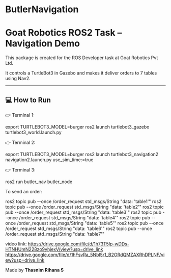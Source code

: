 # ButlerNavigation
# Goat Robotics ROS2 Task – Navigation Demo

This package is created for the ROS Developer task at Goat Robotics Pvt Ltd.

It controls a TurtleBot3 in Gazebo and makes it deliver orders to 7 tables using Nav2.

---

## 💻 How to Run

👉 Terminal 1:

export TURTLEBOT3_MODEL=burger
ros2 launch turtlebot3_gazebo turtlebot3_world.launch.py

👉 Terminal 2:

export TURTLEBOT3_MODEL=burger
ros2 launch turtlebot3_navigation2 navigation2.launch.py use_sim_time:=true

👉 Terminal 3:

ros2 run butler_nav butler_node

To send an order:

ros2 topic pub --once /order_request std_msgs/String "data: 'table1'"
ros2 topic pub --once /order_request std_msgs/String "data: 'table2'"
ros2 topic pub --once /order_request std_msgs/String "data: 'table3'"
ros2 topic pub --once /order_request std_msgs/String "data: 'table4'"
ros2 topic pub --once /order_request std_msgs/String "data: 'table5'"
ros2 topic pub --once /order_request std_msgs/String "data: 'table6'"
ros2 topic pub --once /order_request std_msgs/String "data: 'table7'"

video link:
https://drive.google.com/file/d/1h73T5lp-wDDs-HTNHUmN228zo9yhjexV/view?usp=drive_link
https://drive.google.com/file/d/1hFsvRa_5Nbl5r1_B2ORdQMZAXRhDPLNF/view?usp=drive_link
 
  Made by **Thasnim Rihana S**

 

